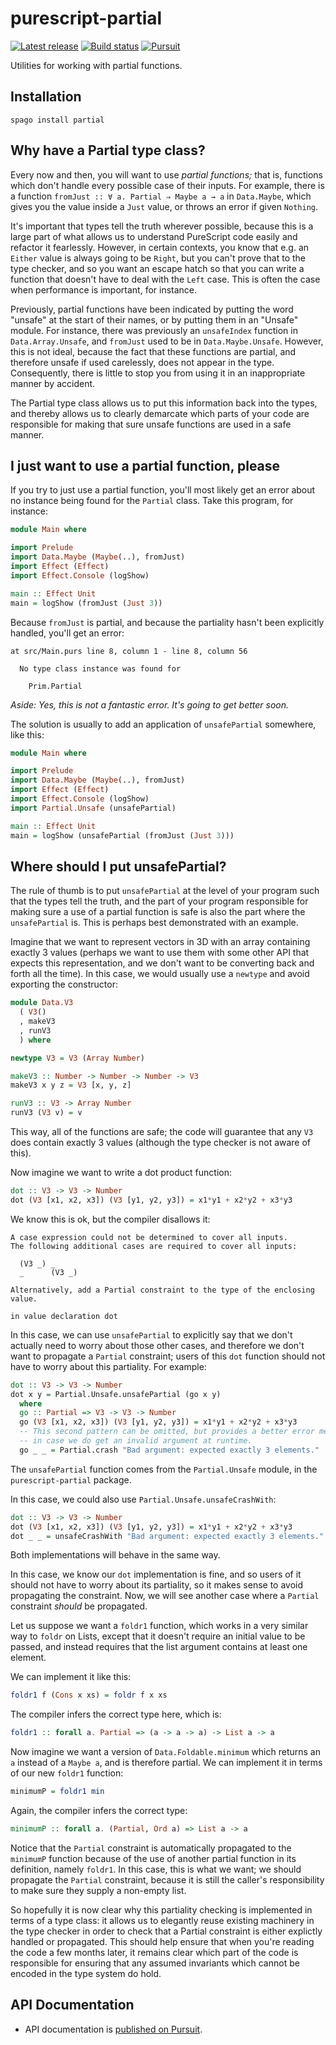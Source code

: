 # purescript-partial

[![Latest release](http://img.shields.io/bower/v/purescript-partial.svg)](https://github.com/purescript/purescript-partial/releases)
[![Build status](https://github.com/purescript/purescript-partial/workflows/CI/badge.svg?branch=master)](https://github.com/purescript/purescript-partial/actions?query=workflow%3ACI+branch%3Amaster)
[![Pursuit](https://pursuit.purescript.org/packages/purescript-partial/badge)](https://pursuit.purescript.org/packages/purescript-partial)

Utilities for working with partial functions.

## Installation

```
spago install partial
```

## Why have a Partial type class?

Every now and then, you will want to use _partial functions;_ that is,
functions which don't handle every possible case of their inputs. For example,
there is a function `fromJust :: ∀ a. Partial ⇒ Maybe a → a` in `Data.Maybe`,
which gives you the value inside a `Just` value, or throws an error if given
`Nothing`.

It's important that types tell the truth wherever possible, because this is a
large part of what allows us to understand PureScript code easily and refactor
it fearlessly. However, in certain contexts, you know that e.g. an `Either`
value is always going to be `Right`, but you can't prove that to the type
checker, and so you want an escape hatch so that you can write a function that
doesn't have to deal with the `Left` case. This is often the case when
performance is important, for instance.

Previously, partial functions have been indicated by putting the word "unsafe"
at the start of their names, or by putting them in an "Unsafe" module. For
instance, there was previously an `unsafeIndex` function in
`Data.Array.Unsafe`, and `fromJust` used to be in `Data.Maybe.Unsafe`. However,
this is not ideal, because the fact that these functions are partial, and
therefore unsafe if used carelessly, does not appear in the type. Consequently,
there is little to stop you from using it in an inappropriate manner by
accident.

The Partial type class allows us to put this information back into the types,
and thereby allows us to clearly demarcate which parts of your code are
responsible for making that sure unsafe functions are used in a safe manner.

## I just want to use a partial function, please

If you try to just use a partial function, you'll most likely get an error
about no instance being found for the `Partial` class. Take this program, for
instance:

```purescript
module Main where

import Prelude
import Data.Maybe (Maybe(..), fromJust)
import Effect (Effect)
import Effect.Console (logShow)

main :: Effect Unit
main = logShow (fromJust (Just 3))
```

Because `fromJust` is partial, and because the partiality hasn't been
explicitly handled, you'll get an error:

```
at src/Main.purs line 8, column 1 - line 8, column 56

  No type class instance was found for

    Prim.Partial
```

_Aside: Yes, this is not a fantastic error. It's going to get better soon._

The solution is usually to add an application of `unsafePartial` somewhere,
like this:

```purescript
module Main where

import Prelude
import Data.Maybe (Maybe(..), fromJust)
import Effect (Effect)
import Effect.Console (logShow)
import Partial.Unsafe (unsafePartial)

main :: Effect Unit
main = logShow (unsafePartial (fromJust (Just 3)))
```

## Where should I put unsafePartial?

The rule of thumb is to put `unsafePartial` at the level of your program such
that the types tell the truth, and the part of your program responsible for
making sure a use of a partial function is safe is also the part where the
`unsafePartial` is. This is perhaps best demonstrated with an example.

Imagine that we want to represent vectors in 3D with an array containing
exactly 3 values (perhaps we want to use them with some other API that expects
this representation, and we don't want to be converting back and forth all the
time). In this case, we would usually use a `newtype` and avoid exporting the
constructor:

```purescript
module Data.V3
  ( V3()
  , makeV3
  , runV3
  ) where

newtype V3 = V3 (Array Number)

makeV3 :: Number -> Number -> Number -> V3
makeV3 x y z = V3 [x, y, z]

runV3 :: V3 -> Array Number
runV3 (V3 v) = v
```

This way, all of the functions are safe; the code will guarantee that any `V3`
does contain exactly 3 values (although the type checker is not aware of this).

Now imagine we want to write a dot product function:

```purescript
dot :: V3 -> V3 -> Number
dot (V3 [x1, x2, x3]) (V3 [y1, y2, y3]) = x1*y1 + x2*y2 + x3*y3
```

We know this is ok, but the compiler disallows it:

```
A case expression could not be determined to cover all inputs.
The following additional cases are required to cover all inputs:

  (V3 _) _
  _      (V3 _)

Alternatively, add a Partial constraint to the type of the enclosing value.

in value declaration dot
```

In this case, we can use `unsafePartial` to explicitly say that we don't
actually need to worry about those other cases, and therefore we don't want to
propagate a `Partial` constraint; users of this `dot` function should not have
to worry about this partiality. For example:

```purescript
dot :: V3 -> V3 -> Number
dot x y = Partial.Unsafe.unsafePartial (go x y)
  where
  go :: Partial => V3 -> V3 -> Number
  go (V3 [x1, x2, x3]) (V3 [y1, y2, y3]) = x1*y1 + x2*y2 + x3*y3
  -- This second pattern can be omitted, but provides a better error message
  -- in case we do get an invalid argument at runtime.
  go _ _ = Partial.crash "Bad argument: expected exactly 3 elements."
```

The `unsafePartial` function comes from the `Partial.Unsafe` module, in the
`purescript-partial` package.

In this case, we could also use `Partial.Unsafe.unsafeCrashWith`:

```purescript
dot :: V3 -> V3 -> Number
dot (V3 [x1, x2, x3]) (V3 [y1, y2, y3]) = x1*y1 + x2*y2 + x3*y3
dot _ _ = unsafeCrashWith "Bad argument: expected exactly 3 elements."
```

Both implementations will behave in the same way.

In this case, we know our `dot` implementation is fine, and so users of it
should not have to worry about its partiality, so it makes sense to avoid
propagating the constraint. Now, we will see another case where a `Partial`
constraint _should_ be propagated.

Let us suppose we want a `foldr1` function, which works in a very similar way
to `foldr` on Lists, except that it doesn't require an initial value to be
passed, and instead requires that the list argument contains at least one
element.

We can implement it like this:

```purescript
foldr1 f (Cons x xs) = foldr f x xs
```

The compiler infers the correct type here, which is:

```purescript
foldr1 :: forall a. Partial => (a -> a -> a) -> List a -> a
```

Now imagine we want a version of `Data.Foldable.minimum` which returns an `a`
instead of a `Maybe a`, and is therefore partial. We can implement it in terms
of our new `foldr1` function:

```purescript
minimumP = foldr1 min
```

Again, the compiler infers the correct type:

```purescript
minimumP :: forall a. (Partial, Ord a) => List a -> a
```

Notice that the `Partial` constraint is automatically propagated to the
`minimumP` function because of the use of another partial function in its
definition, namely `foldr1`. In this case, this is what we want; we should
propagate the `Partial` constraint, because it is still the caller's
responsibility to make sure they supply a non-empty list.

So hopefully it is now clear why this partiality checking is implemented in
terms of a type class: it allows us to elegantly reuse existing machinery in
the type checker in order to check that a Partial constraint is either
explictly handled or propagated. This should help ensure that when you're
reading the code a few months later, it remains clear which part of the code is
responsible for ensuring that any assumed invariants which cannot be encoded in
the type system do hold.

## API Documentation

- API documentation is [published on Pursuit](http://pursuit.purescript.org/packages/purescript-partial).

